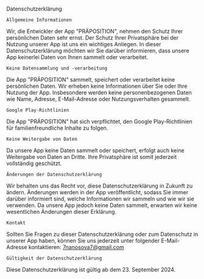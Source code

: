 Datenschutzerklärung

    Allgemeine Informationen

Wir, die Entwickler der App "PRÄPOSITION", nehmen den Schutz Ihrer persönlichen Daten sehr ernst. Der Schutz Ihrer Privatsphäre bei der Nutzung unserer App ist uns ein wichtiges Anliegen. In dieser Datenschutzerklärung möchten wir Sie darüber informieren, dass unsere App keinerlei Daten von Ihnen sammelt oder verarbeitet.

    Keine Datensammlung und -verarbeitung

Die App "PRÄPOSITION" sammelt, speichert oder verarbeitet keine persönlichen Daten. Wir erheben keine Informationen über Sie oder Ihre Nutzung der App. Insbesondere werden keine personenbezogenen Daten wie Name, Adresse, E-Mail-Adresse oder Nutzungsverhalten gesammelt.

    Google Play-Richtlinien

Die App "PRÄPOSITION" hat sich verpflichtet, den Google Play-Richtlinien für familienfreundliche Inhalte zu folgen.

    Keine Weitergabe von Daten

Da unsere App keine Daten sammelt oder speichert, erfolgt auch keine Weitergabe von Daten an Dritte. Ihre Privatsphäre ist somit jederzeit vollständig geschützt.

    Änderungen der Datenschutzerklärung

Wir behalten uns das Recht vor, diese Datenschutzerklärung in Zukunft zu ändern. Änderungen werden in der App veröffentlicht, sodass Sie immer darüber informiert sind, welche Informationen wir sammeln und wie wir sie verwenden. Da unsere App jedoch keine Daten sammelt, erwarten wir keine wesentlichen Änderungen dieser Erklärung.

    Kontakt

Sollten Sie Fragen zu dieser Datenschutzerklärung oder zum Datenschutz in unserer App haben, können Sie uns jederzeit unter folgender E-Mail-Adresse kontaktieren: 7nanosova7@gmail.com

    Gültigkeit der Datenschutzerklärung

Diese Datenschutzerklärung ist gültig ab dem 23. September 2024.
